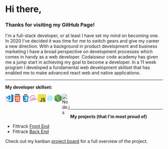 # Hi there, 
### Thanks for visiting my GitHub Page!

I'm a full-stack developer, or at least I have set my mind on becoming one. In 2020 I've decided it was time for me to switch gears and give my career a new direction. With a background in product development and business marketing I have a broad perspective on development processes which comes in handy as a web developer. Codaisseur code academy has given me a jump start in achieving my goal to become a developer. In a 11 week program I developed a fundamental web development skillset that has enabled me to make advanced react web and native applications.

---

**My developer skillset:**

<img align="left" alt="Visual Studio Code" width="26px" src="https://raw.githubusercontent.com/github/explore/80688e429a7d4ef2fca1e82350fe8e3517d3494d/topics/visual-studio-code/visual-studio-code.png" />
<img align="left" alt="HTML5" width="26px" src="https://raw.githubusercontent.com/github/explore/80688e429a7d4ef2fca1e82350fe8e3517d3494d/topics/html/html.png" />
<img align="left" alt="CSS3" width="26px" src="https://raw.githubusercontent.com/github/explore/80688e429a7d4ef2fca1e82350fe8e3517d3494d/topics/css/css.png" />
<img align="left" alt="Sass" width="26px" src="https://raw.githubusercontent.com/github/explore/80688e429a7d4ef2fca1e82350fe8e3517d3494d/topics/sass/sass.png" />
<img align="left" alt="JavaScript" width="26px" src="https://raw.githubusercontent.com/github/explore/80688e429a7d4ef2fca1e82350fe8e3517d3494d/topics/javascript/javascript.png" />
<img align="left" alt="React" width="26px" src="https://raw.githubusercontent.com/github/explore/80688e429a7d4ef2fca1e82350fe8e3517d3494d/topics/react/react.png" />
<img align="left" alt="Node.js" width="26px" src="https://raw.githubusercontent.com/github/explore/80688e429a7d4ef2fca1e82350fe8e3517d3494d/topics/nodejs/nodejs.png" />
<img align="left" alt="Node.js" width="26px" src="https://upload.wikimedia.org/wikipedia/commons/thumb/4/4c/Typescript_logo_2020.svg/1200px-Typescript_logo_2020.svg.png" />

<br />
<br />

---

**My projects (that I'm most proud of)**

- Fittrack [Front End](https://github.com/Sjouke91/Fittrack_frontend_tc)
- Fittrack [Back End](https://github.com/Sjouke91/fitTrack_backend)

Check out my kanban [project board](https://github.com/users/Sjouke91/projects/1) for a full overview of the project.
